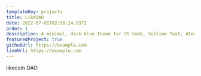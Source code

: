 ```yaml
---
templateKey: projects
title: LikeDAO
date: 2022-07-01T02:58:24.937Z
order: 1
description: A minimal, dark blue theme for VS Code, Sublime Text, Atom, iTerm, and more. Available on Visual Studio Marketplace, Package Control, Atom Package Manager, and npm.
featuredProject: true
githubUrl: https://example.com
liveUrl: https://example.com
---
```


likecoin DAO
